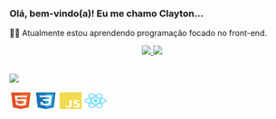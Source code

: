 ### Olá, bem-vindo(a)! Eu me chamo Clayton...

:man_technologist: Atualmente estou aprendendo programação focado no front-end.

<div align="center">
  <a href="https://github.com/clayton-klein">
  <img height="180em" src="https://github-readme-stats.vercel.app/api?username=clayton-klein&show_icons=true&theme=highcontrast&include_all_commits=true&count_private=true"/>
  <img height="180em" src="https://github-readme-stats.vercel.app/api/top-langs/?username=clayton-klein&layout=compact&langs_count=7&theme=highcontrast"/>
</div>
  
<br>
  
<a href="https://www.linkedin.com/in/clayton-klein" target="_blank"><img src="https://img.shields.io/badge/-LinkedIn-%230077B5?style=for-the-badge&logo=linkedin&logoColor=white"></a>
  
<div style="display: inline_block">
  <img align="center" alt="HTML logo" height="30" width="40" src="https://raw.githubusercontent.com/devicons/devicon/master/icons/html5/html5-original.svg">
  <img align="center" alt="CSS logo" height="30" width="40" src="https://raw.githubusercontent.com/devicons/devicon/master/icons/css3/css3-original.svg">
  <img align="center" alt="JS logo" height="30" width="40" src="https://raw.githubusercontent.com/devicons/devicon/master/icons/javascript/javascript-plain.svg">
  <img align="center" alt="React logo" height="30" width="40" src="https://raw.githubusercontent.com/devicons/devicon/master/icons/react/react-original.svg">
</div>
